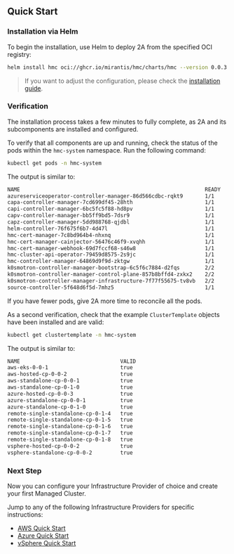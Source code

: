 ## Quick Start

### Installation via Helm
To begin the installation, use Helm to deploy 2A from the specified OCI registry:
```bash
helm install hmc oci://ghcr.io/mirantis/hmc/charts/hmc --version 0.0.3 -n hmc-system --create-namespace
```
> If you want to adjust the configuration, please check the [installation guide](../usage/installation.md).

### Verification

The installation process takes a few minutes to fully complete, as 2A and its subcomponents are installed and configured.

To verify that all components are up and running, check the status of the pods within the `hmc-system` namespace. Run the following command:

```bash
kubectl get pods -n hmc-system
```

The output is similar to:

```bash
NAME                                                           READY   STATUS
azureserviceoperator-controller-manager-86d566cdbc-rqkt9       1/1     Running
capa-controller-manager-7cd699df45-28hth                       1/1     Running
capi-controller-manager-6bc5fc5f88-hd8pv                       1/1     Running
capv-controller-manager-bb5ff9bd5-7dsr9                        1/1     Running
capz-controller-manager-5dd988768-qjdbl                        1/1     Running
helm-controller-76f675f6b7-4d47l                               1/1     Running
hmc-cert-manager-7c8bd964b4-nhxnq                              1/1     Running
hmc-cert-manager-cainjector-56476c46f9-xvqhh                   1/1     Running
hmc-cert-manager-webhook-69d7fccf68-s46w8                      1/1     Running
hmc-cluster-api-operator-79459d8575-2s9jc                      1/1     Running
hmc-controller-manager-64869d9f9d-zktgw                        1/1     Running
k0smotron-controller-manager-bootstrap-6c5f6c7884-d2fqs        2/2     Running
k0smotron-controller-manager-control-plane-857b8bffd4-zxkx2    2/2     Running
k0smotron-controller-manager-infrastructure-7f77f55675-tv8vb   2/2     Running
source-controller-5f648d6f5d-7mhz5                             1/1     Running
```

If you have fewer pods, give 2A more time to reconcile all the pods.

As a second verification, check that the example `ClusterTemplate` objects have been installed and are valid:

```bash
kubectl get clustertemplate -n hmc-system
```

The output is similar to:

```bash
NAME                                VALID
aws-eks-0-0-1                       true
aws-hosted-cp-0-0-2                 true
aws-standalone-cp-0-0-1             true
aws-standalone-cp-0-1-0             true
azure-hosted-cp-0-0-3               true
azure-standalone-cp-0-0-1           true
azure-standalone-cp-0-1-0           true
remote-single-standalone-cp-0-1-4   true
remote-single-standalone-cp-0-1-5   true
remote-single-standalone-cp-0-1-6   true
remote-single-standalone-cp-0-1-7   true
remote-single-standalone-cp-0-1-8   true
vsphere-hosted-cp-0-0-2             true
vsphere-standalone-cp-0-0-2         true
```

### Next Step

Now you can configure your Infrastructure Provider of choice and create your first Managed Cluster.

Jump to any of the following Infrastructure Providers for specific instructions:

- [AWS Quick Start](aws.md)
- [Azure Quick Start](azure.md)
- [vSphere Quick Start](vsphere.md)
